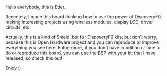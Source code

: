 Hello everybody, this is Eder.

Recentely, I made this board thinking how to use the power of DiscoveryF0, making interesting projects using wireless modules, display LCD, driver circuits, etc.

Actually, this is a kind of Shield, but for DiscoveryF0 kits, but don't worry, because this is Open Hardware project and you can reproduce or improve everything you see here. Futhermore, if you don't have condition or time to do or reproduce this board, you can use the BSP with your kit that I have released, so check this out!

Enjoy :)
